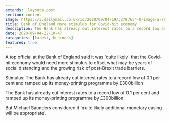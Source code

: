```yaml
---
extends: _layouts.post
section: content
image: https://i.dailymail.co.uk/1s/2020/09/04/19/32787654-0-image-a-78_1599244530420.jpg 
title: Bank of England More stimulus for Covid-hit economy 
description: The Bank has already cut interest rates to a record low and ramped up its money-printing programme. Michael Saunders considered it likely additional monetary easing will be appropriate. 
date: 2020-09-04-22-10-47 
categories: [latest, business] 
featured: true 
--- 
```

A top official at the Bank of England said it was 'quite likely' that the Covid-hit economy would need more stimulus to offset what may be years of social distancing and the growing risk of post-Brexit trade barriers. 

Stimulus: The Bank has already cut interest rates to a record low of 0.1 per cent and ramped up its money-printing programme by £300billion

The Bank has already cut interest rates to a record low of 0.1 per cent and ramped up its money-printing programme by £300billion. 

But Michael Saunders considered it 'quite likely additional monetary easing will be appropriate'.

